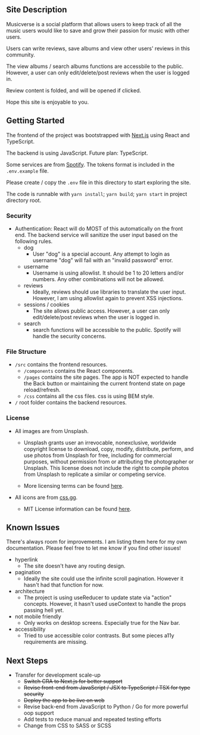## Site Description

Musicverse is a social platform that allows users to keep track of all the music users would like to save and grow their passion for music with other users. 

Users can write reviews, save albums and view other users' reviews in this community.

The view albums / search albums functions are accessbile to the public. However, a user can only edit/delete/post reviews when the user is logged in.

Review content is folded, and will be opened if clicked.

Hope this site is enjoyable to you.

## Getting Started

The frontend of the project was bootstrapped with [Next.js](https://nextjs.org/) using React and TypeScript.

The backend is using JavaScript. Future plan: TypeScript.

Some services are from [Spotify](https://spotify.com). The tokens format is included in the `.env.example` file.

Please create / copy the `.env` file in this directory to start exploring the site.

The code is runnable with `yarn install`; `yarn build`; `yarn start` in project directory root.

### Security

- Authentication: React will do MOST of this automatically on the front end. The backend service will sanitize the user input based on the following rules.
    - dog
        - User "dog" is a special account. Any attempt to login as username "dog" will fail with an "invalid password" error.
    - username
        - Username is using allowlist. It should be 1 to 20 letters and/or numbers. Any other combinations will not be allowed.
    - reviews
        - Ideally, reviews should use libraries to translate the user input. However, I am using allowlist again to prevent XSS injections.
    - sessions / cookies
        - The site allows public access. However, a user can only edit/delete/post reviews when the user is logged in.
    - search
        - search functions will be accessible to the public. Spotify will handle the security concerns.

### File Structure
- `/src` contains the frontend resources.
    - `/components` contains the React components.
    - `/pages` contains the site pages. The app is NOT expected to handle the Back button or maintaining the current frontend state on page reload/refresh.
    - `/css` contains all the css files. css is using BEM style.
- `/` root folder contains the backend resources.

### License

- All images are from Unsplash.
    - Unsplash grants user an irrevocable, nonexclusive, worldwide copyright license to download, copy, modify, distribute, perform, and use photos from Unsplash for free, including for commercial purposes, without permission from or attributing the photographer or Unsplash. This license does not include the right to compile photos from Unsplash to replicate a similar or competing service.

    - More licensing terms can be found [here](https://facebook.github.io/create-react-app/docs/getting-started).

- All icons are from [css.gg](https://css.gg/).
  - MIT License information can be found [here](https://css.gg/doc/licence).

## Known Issues

There's always room for improvements. I am listing them here for my own documentation. Please feel free to let me know if you find other issues!

- hyperlink
    - The site doesn't have any routing design.
- pagination
    - Ideally the site could use the infinite scroll pagination. However it hasn't had that function for now.
- architecture
    - The project is using useReducer to update state via "action" concepts. However, it hasn't used useContext to handle the props passing hell yet.
- not mobile friendly
    - Only works on desktop screens. Especially true for the Nav bar.
- accessibility
    - Tried to use accessible color contrasts. But some pieces a11y requirements are missing.
   
## Next Steps

- Transfer for development scale-up
    - ~~Switch CRA to Next.js for better support~~
    - ~~Revise front-end from JavaScript / JSX to TypeScript / TSX for type security~~
    - ~~Deploy the app to be live on web~~
    - Revise back-end from JavaScript to Python / Go for more powerful oop support
    - Add tests to reduce manual and repeated testing efforts
    - Change from CSS to SASS or SCSS
